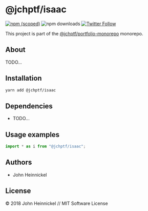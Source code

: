 # @jchptf/isaac

[![npm (scoped)](https://img.shields.io/npm/v/@jchptf/isaac.svg)](https://www.npmjs.com/package/@jchptf/isaac)
![npm downloads](https://img.shields.io/npm/dm/@jchptf/isaac.svg)
[![Twitter Follow](https://img.shields.io/twitter/follow/jchptf_monorepo.svg?style=flat-square&label=twitter)](https://twitter.com/jchptf_monorepo)


This project is part of the
[@jchptf/portfolio-monorepo](https://github.com/jheinnic/portfolio-monorepo/) monorepo.

<!-- TOC depthFrom:2 depthTo:3 -->

<!-- /TOC -->

## About

TODO...

## Installation

```bash
yarn add @jchptf/isaac
```

## Dependencies

- TODO...

## Usage examples

```typescript
import * as i from "@jchptf/isaac";
```

## Authors

- John Heinnickel

## License

&copy; 2018 John Heinnickel // MIT Software License
